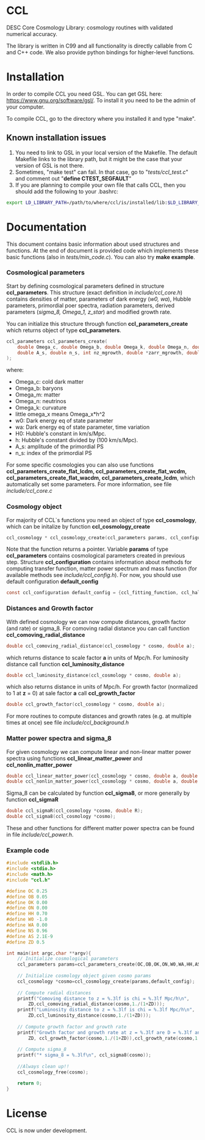 # CCL
DESC Core Cosmology Library: cosmology routines with validated numerical accuracy.

The library is written in C99 and all functionality is directly callable from C and C++ code.  We also provide python bindings for higher-level functions.
# Installation
In order to compile CCL you need GSL. You can get GSL here: https://www.gnu.org/software/gsl/. To install it you need to be the admin of your computer.

To compile CCL, go to the directory where you installed it and type "make".

## Known installation issues
1. You need to link to GSL in your local version of the Makefile. The default Makefile links to the library path, but it might be the case that your version of GSL is not there. 
2. Sometimes, "make test" can fail. In that case, go to "*tests/ccl_test.c*" and comment out "**define CTEST_SEGFAULT**"
3. If you are planning to compile your own file that calls CCL, then you should add the following to your .bashrc:
````sh
export LD_LIBRARY_PATH=/path/to/where/ccl/is/installed/lib:$LD_LIBRARY_PATH
````

 
# Documentation
This document contains basic information about used structures and functions. At the end of document is provided code which implements these basic functions (also in *tests/min_code.c*). You can also try **make example**.
### Cosmological parameters
Start by defining cosmological parameters defined in structure **ccl_parameters**. This structure (exact definition in *include/ccl_core.h*) contains densities of matter, parameters of dark energy (*w0, wa*), Hubble parameters, primordial poer spectra, radiation parameters, derived parameters (*sigma_8, Omega_1, z_star*) and modified growth rate.

You can initialize this structure through function **ccl_parameters_create** which returns object of type **ccl_parameters**.
````c
ccl_parameters ccl_parameters_create(
	double Omega_c, double Omega_b, double Omega_k, double Omega_n, double w0, double wa, double h,
	double A_s, double n_s, int nz_mgrowth, double *zarr_mgrowth, double *dfarr_mgrowth
);
````
where:
* Omega_c: cold dark matter
* Omega_b: baryons
* Omega_m: matter
* Omega_n: neutrinos
* Omega_k: curvature
* little omega_x means Omega_x*h^2
* w0: Dark energy eq of state parameter
* wa: Dark energy eq of state parameter, time variation
* H0: Hubble's constant in km/s/Mpc.
* h: Hubble's constant divided by (100 km/s/Mpc).
* A_s: amplitude of the primordial PS
* n_s: index of the primordial PS

For some specific cosmologies you can also use functions **ccl_parameters_create_flat_lcdm, ccl_parameters_create_flat_wcdm, ccl_parameters_create_flat_wacdm, ccl_parameters_create_lcdm**, which automatically set some parameters. For more information, see file *include/ccl_core.c*
### Cosmology object
For majority of CCL`s functions you need an object of type **ccl_cosmology**, which can be initalize by function **ccl_cosmology_create**
````c
ccl_cosmology * ccl_cosmology_create(ccl_parameters params, ccl_configuration config);
````
Note that the function returns a pointer. Variable **params** of type **ccl_parameters** contains cosmological parameters created in previous step. Structure **ccl_configuration** contains information about methods for computing transfer function, matter power spectrum and mass function (for available methods see *include/ccl_config.h*). For now, you should use default configuration **default_config**
````c
const ccl_configuration default_config = {ccl_fitting_function, ccl_halofit, ccl_tinker};
````
### Distances and Growth factor
With defined cosmology we can now compute distances, growth factor (and rate) or sigma_8. For comoving radial distance you can call function **ccl_comoving_radial_distance**
````c
double ccl_comoving_radial_distance(ccl_cosmology * cosmo, double a);
````
which returns distance to scale factor **a** in units of Mpc/h. For luminosity distance call function **ccl_luminosity_distance**
````c
double ccl_luminosity_distance(ccl_cosmology * cosmo, double a);
````
which also returns distance in units of Mpc/h. For growth factor (normalized to 1 at **z** = 0) at sale factor **a** call **ccl_growth_factor**
````c
double ccl_growth_factor(ccl_cosmology * cosmo, double a);
````
For more routines to compute distances and growth rates (e.g. at multiple times at once) see file *include/ccl_background.h*
###  Matter power spectra and sigma_8
For given cosmology we can compute linear and non-linear matter power spectra using functions **ccl_linear_matter_power** and **ccl_nonlin_matter_power**
````c
double ccl_linear_matter_power(ccl_cosmology * cosmo, double a, double k);
double ccl_nonlin_matter_power(ccl_cosmology * cosmo, double a, double k);
````
Sigma_8 can be calculated by function **ccl_sigma8**, or more generally by function **ccl_sigmaR**
````c
double ccl_sigmaR(ccl_cosmology *cosmo, double R);
double ccl_sigma8(ccl_cosmology *cosmo);
````
These and other functions for different matter power spectra can be found in file *include/ccl_power.h*.
### Example code
````c
#include <stdlib.h>
#include <stdio.h>
#include <math.h>
#include "ccl.h"

#define OC 0.25
#define OB 0.05
#define OK 0.00
#define ON 0.00
#define HH 0.70
#define W0 -1.0
#define WA 0.00
#define NS 0.96
#define AS 2.1E-9
#define ZD 0.5

int main(int argc,char **argv){
    // Initialize cosmological parameters
    ccl_parameters params=ccl_parameters_create(OC,OB,OK,ON,W0,WA,HH,AS,NS,-1,NULL,NULL);
    
    // Initialize cosmology object given cosmo params
    ccl_cosmology *cosmo=ccl_cosmology_create(params,default_config);
    
    // Compute radial distances
    printf("Comoving distance to z = %.3lf is chi = %.3lf Mpc/h\n",
		ZD,ccl_comoving_radial_distance(cosmo,1./(1+ZD)));
	printf("Luminosity distance to z = %.3lf is chi = %.3lf Mpc/h\n",
		ZD,ccl_luminosity_distance(cosmo,1./(1+ZD)));
		
	// Compute growth factor and growth rate
	printf("Growth factor and growth rate at z = %.3lf are D = %.3lf and f = %.3lf\n",
		ZD, ccl_growth_factor(cosmo,1./(1+ZD)),ccl_growth_rate(cosmo,1./(1+ZD)));  
		
    // Compute sigma_8
	printf("* sigma_8 = %.3lf\n", ccl_sigma8(cosmo));
	
	//Always clean up!!
	ccl_cosmology_free(cosmo);

	return 0;
}
````

# License
CCL is now under development.
